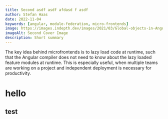 ```yaml
---
title: Second asdf asdf afdasd f asdf
author: Stefan Haas
date: 2022-11-04
keywords: [angular, module-federation, micro-frontends]
image: https://images.indepth.dev/images/2021/03/Global-objects-in-Angular.jpeg
imageAlt: Second Cover Image
description: Short summary
---
```


The key idea behind microfrontends is to lazy load code at runtime, such
that the Angular compiler does not need to know about the lazy loaded
feature modules at runtime. This is especially useful, when multiple teams
are working on a project and independent deployment is necessary for
productivity.

# hello
## test